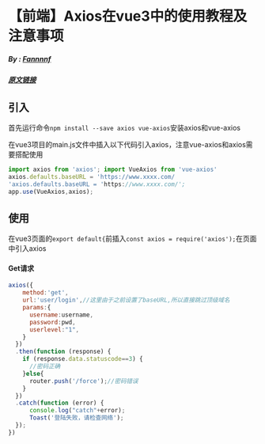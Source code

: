 # 【前端】Axios在vue3中的使用教程及注意事项

##### By : [Fannnnf](https://blog.csdn.net/qq_42475234)

##### [原文链接](https://blog.csdn.net/qq_42475234/article/details/124578128?spm=1001.2101.3001.6650.11&amp;utm_medium=distribute.pc_relevant.none-task-blog-2~default~CTRLIST~default-11-124578128-blog-123682618.pc_relevant_antiscanv4&amp;depth_1-utm_source=distribute.pc_relevant.none-task-blo)



## 引入

首先运行命令```npm install --save axios vue-axios```安装axios和vue-axios

在vue3项目的main.js文件中插入以下代码引入axios，注意vue-axios和axios需要搭配使用

```javascript
import axios from 'axios'; import VueAxios from 'vue-axios'
axios.defaults.baseURL = 'https://www.xxxx.com/
'axios.defaults.baseURL = 'https://www.xxxx.com/';
app.use(VueAxios,axios);
```



## 使用

在vue3页面的```export default{```前插入```const axios = require('axios');```在页面中引入axios

#### Get请求



```javascript
axios({
    method:'get',
    url:'user/login',//这里由于之前设置了baseURL,所以直接跳过顶级域名
    params:{
      username:username,
      password:pwd,
      userlevel:"1",
    }
  })
  .then(function (response) {
    if (response.data.statuscode==3) {
      //密码正确
    }else{
      router.push('/force');//密码错误
    }
  })
  .catch(function (error) {
      console.log("catch"+error);
      Toast('登陆失败，请检查网络');
  });
})

```

